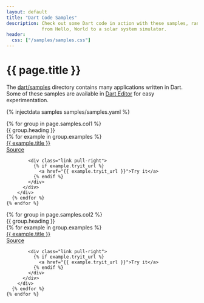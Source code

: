 ```yaml
---
layout: default
title: "Dart Code Samples"
description: Check out some Dart code in action with these samples, ranging
             from Hello, World to a solar system simulator.
header:
  css: ["/samples/samples.css"]
---
```


# {{ page.title }}

The <a
href="https://github.com/dart-lang/bleeding_edge/tree/master/dart/samples">dart/samples</a>
directory contains many applications written in Dart.
Some of these samples are available in [Dart Editor](/tools/editor/) for easy
experimentation.

{% injectdata samples samples/samples.yaml %}
<div class="row">
  <div class="span6">
    {% for group in page.samples.col1 %}
      <div class="group-heading">{{ group.heading }}</div>
      {% for example in group.examples %}
        <div class="row-fluid example">
          <div class="span8">
            <div class="title"><a href="{{ example.explanation_url }}">{{ example.title }}</a></div>
          </div>
          <div class="span4">
            <div class="link"><a href="{{ example.source_url }}">Source</a></div>

            <div class="link pull-right">
              {% if example.tryit_url %}
                <a href="{{ example.tryit_url }}">Try it</a>
              {% endif %}
            </div>
          </div>
        </div>
      {% endfor %}
    {% endfor %}
  </div>
  <div class="span6">
    {% for group in page.samples.col2 %}
      <div class="group-heading">{{ group.heading }}</div>
      {% for example in group.examples %}
        <div class="row-fluid example">
          <div class="span8">
            <div class="title"><a href="{{ example.explanation_url }}">{{ example.title }}</a></div>
          </div>
          <div class="span4">
            <div class="link"><a href="{{ example.source_url }}">Source</a></div>

            <div class="link pull-right">
              {% if example.tryit_url %}
                <a href="{{ example.tryit_url }}">Try it</a>
              {% endif %}
            </div>
          </div>
        </div>
      {% endfor %}
    {% endfor %}
  </div>
</div>

